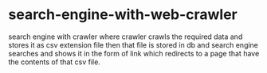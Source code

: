 # search-engine-with-web-crawler
search engine with crawler where crawler crawls the required data and stores it as csv extension file then that file is stored in db and search engine searches and shows it in the form of link which redirects to a page that have the contents of that csv file.
